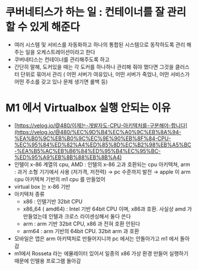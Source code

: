 # 쿠버네티스가 하는 일 : 컨테이너를 잘 관리할 수 있게 해준다

- 여러 시스템 및 서비스를 자동화하고 하나의 통합된 시스템으로 동작하도록 관리 해주는 일을 오케스트레이션이라고 한다
- 쿠버네티스는 컨테이너를 관리해주도록 하고
- 간단히 말해, 도커있을 때는 각 도커를 하나하나 관리해 줘야 했다면 그것을 클러스터 단위로 묶어서 관리 ( 어떤 서버가 여유있나, 어떤 서버가 죽었나, 어떤 서비스가 어떤 주소를 갖고 있나 문제 생기면 롤백 등)

# M1 에서 Virtualbox 실행 안되는 이유

- [https://velog.io/@480/이제는-개발자도-CPU-아키텍처를-구분해야-합니다](https://velog.io/@480/%EC%9D%B4%EC%A0%9C%EB%8A%94-%EA%B0%9C%EB%B0%9C%EC%9E%90%EB%8F%84-CPU-%EC%95%84%ED%82%A4%ED%85%8D%EC%B2%98%EB%A5%BC-%EA%B5%AC%EB%B6%84%ED%95%B4%EC%95%BC-%ED%95%A9%EB%8B%88%EB%8B%A4)
- 인텔이 x-86 계열의 cpu, AMD : 인텔의 x-86 고과 호환되는 cpu 아키텍쳐, arm : 과거 소형 기기에서 사용 (저가격, 저전력) → pc 수준까지 발전 → apple 이 arm cpu 아키텍쳐 기반의 m1 cpu 를 만들었어
- virtual box 는 x-86 기반
- 아키텍처 종류
    - x86 : 인텔기반 32bit CPU
    - x86_64 ( amd64) : Intel 기반 64bit CPU 이며, x86과 호환. 사실상 amd 가 만들었는데 인텔과 크로스 라이센싱해서 둘다 쓴다
    - arm : arm 기반 32bit CPU, x86 과 전혀 호환 안된다
    - arm64 : arm 기반의 64bit CPU. 32bit arm 과 호환
- 모바일은 앱은 arm 아키텍처로 만들어지니까 pc 에서는 안돌아가고 m1 에서 돌아감
- m1에서 Rosseta 라는 에뮬레이터 있어서 일종의 x86 가상 환경 만들어 실행하기 때문에 인텔용 프로그램 돌아감
